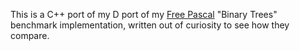 This is a C++ port of my D port of my [Free Pascal](https://benchmarksgame-team.pages.debian.net/benchmarksgame/program/binarytrees-fpascal-7.html) "Binary Trees" benchmark implementation, written out of curiosity to see how they compare.
